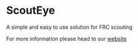 # ScoutEye
A simple and easy to use solution for FRC scouting

For more information please head to our [website](http://scout-eye.com/)
